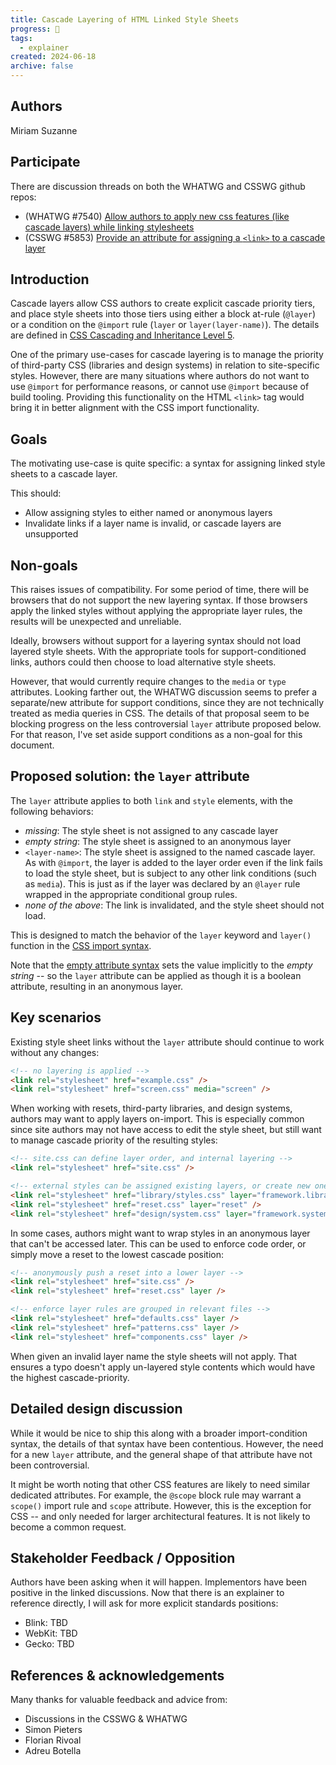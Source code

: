 ```yaml
---
title: Cascade Layering of HTML Linked Style Sheets
progress: 📝
tags:
  - explainer
created: 2024-06-18
archive: false
---
```


## Authors

Miriam Suzanne

## Participate

There are discussion threads
on both the WHATWG and CSSWG
github repos:

- (WHATWG #7540)
  [Allow authors to apply new css features (like cascade layers) while linking stylesheets](https://github.com/whatwg/html/issues/7540)
- (CSSWG #5853)
  [Provide an attribute for assigning a `<link>` to a cascade layer](https://github.com/w3c/csswg-drafts/issues/5853)

## Introduction

Cascade layers
allow CSS authors to
create explicit cascade priority tiers,
and place style sheets into those tiers
using either a block at-rule (`@layer`)
or a condition on the `@import` rule
(`layer` or `layer(layer-name)`).
The details are defined in
[CSS Cascading and Inheritance Level 5](https://www.w3.org/TR/css-cascade-5/).

One of the primary use-cases
for cascade layering
is to manage the priority
of third-party CSS
(libraries and design systems)
in relation to site-specific styles.
However,
there are many situations
where authors do not want to use `@import`
for performance reasons,
or cannot use `@import`
because of build tooling.
Providing this functionality on the HTML `<link>` tag
would bring it in better alignment with
the CSS import functionality.

## Goals

The motivating use-case
is quite specific:
a syntax for assigning linked style sheets
to a cascade layer.

This should:
- Allow assigning styles to either named or anonymous layers
- Invalidate links if a layer name is invalid,
  or cascade layers are unsupported

## Non-goals

This raises issues of compatibility.
For some period of time,
there will be browsers that do not support
the new layering syntax.
If those browsers apply the linked styles
without applying the appropriate layer rules,
the results will be unexpected and unreliable.

Ideally,
browsers without support for a layering syntax
should not load layered style sheets.
With the appropriate tools
for support-conditioned links,
authors could then choose to load
alternative style sheets.

However,
that would currently require
changes to the `media` or `type` attributes.
Looking farther out,
the WHATWG discussion seems to prefer
a separate/new attribute for support conditions,
since they are not technically treated
as media queries in CSS.
The details of that proposal
seem to be blocking progress
on the less controversial `layer` attribute
proposed below.
For that reason,
I've set aside support conditions
as a non-goal for this document.

## Proposed solution: the `layer` attribute

The `layer` attribute
applies to both `link` and `style` elements,
with the following behaviors:

- _missing_: The style sheet is not assigned to any cascade layer
- _empty string_: The style sheet is assigned to an anonymous layer
- `<layer-name>`: The style sheet is assigned to the named cascade layer.
  As with `@import`,
  the layer is added to the layer order
  even if the link fails to load the style sheet,
  but is subject to any other link conditions (such as `media`).
  This is just as if the layer was declared by an `@layer` rule
  wrapped in the appropriate conditional group rules.
- _none of the above_: The link is invalidated,
  and the style sheet should not load.

This is designed to match the behavior
of the `layer` keyword and `layer()` function
in the [CSS import syntax](https://www.w3.org/TR/css-cascade-5/#at-import).

Note that the
[empty attribute syntax](https://html.spec.whatwg.org/#attributes-2)
sets the value implicitly
to the _empty string_ --
so the `layer` attribute can be applied
as though it is a boolean attribute,
resulting in an anonymous layer.

## Key scenarios

Existing style sheet links
without the `layer` attribute
should continue to work
without any changes:

```html
<!-- no layering is applied -->
<link rel="stylesheet" href="example.css" />
<link rel="stylesheet" href="screen.css" media="screen" />
```

When working with resets,
third-party libraries, and design systems,
authors may want to apply layers on-import.
This is especially common since site authors
may not have access to edit the style sheet,
but still want to manage cascade priority
of the resulting styles:

```html
<!-- site.css can define layer order, and internal layering -->
<link rel="stylesheet" href="site.css" />

<!-- external styles can be assigned existing layers, or create new ones -->
<link rel="stylesheet" href="library/styles.css" layer="framework.library" />
<link rel="stylesheet" href="reset.css" layer="reset" />
<link rel="stylesheet" href="design/system.css" layer="framework.system" />
```

In some cases,
authors might want to wrap styles
in an anonymous layer
that can't be accessed later.
This can be used to enforce code order,
or simply move a reset
to the lowest cascade position:

```html
<!-- anonymously push a reset into a lower layer -->
<link rel="stylesheet" href="site.css" />
<link rel="stylesheet" href="reset.css" layer />

<!-- enforce layer rules are grouped in relevant files -->
<link rel="stylesheet" href="defaults.css" layer />
<link rel="stylesheet" href="patterns.css" layer />
<link rel="stylesheet" href="components.css" layer />
```

When given an invalid layer name
the style sheets will not apply.
That ensures a typo doesn't apply
un-layered style contents
which would have the highest cascade-priority.

## Detailed design discussion

While it would be nice to ship this
along with a broader import-condition syntax,
the details of that syntax
have been contentious.
However, the need for a new `layer` attribute,
and the general shape of that attribute
have not been controversial.

It might be worth noting
that other CSS features are likely to need
similar dedicated attributes.
For example,
the `@scope` block rule may warrant
a `scope()` import rule
and `scope` attribute.
However, this is the exception for CSS --
and only needed for larger architectural features.
It is not likely to become a common request.

## Stakeholder Feedback / Opposition

Authors have been asking when it will happen.
Implementors have been positive in the linked discussions.
Now that there is an explainer to reference directly,
I will ask for more explicit standards positions:

- Blink: TBD
- WebKit: TBD
- Gecko: TBD

## References & acknowledgements

Many thanks for valuable feedback and advice from:

- Discussions in the CSSWG & WHATWG
- Simon Pieters
- Florian Rivoal
- Adreu Botella
